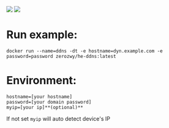 [![](https://images.microbadger.com/badges/image/zerozwy/he-ddns.svg)](https://microbadger.com/images/zerozwy/he-ddns "Get your own image badge on microbadger.com")    [![](https://images.microbadger.com/badges/version/zerozwy/he-ddns.svg)](https://microbadger.com/images/zerozwy/he-ddns "Get your own version badge on microbadger.com")  
# Run example:  
```docker run --name=ddns -dt -e hostname=dyn.example.com -e password=password zerozwy/he-ddns:latest```  
# Environment:  
```
hostname=[your hostname]
password=[your domain password]
myip=[your ip]**(optional)**
```  
If not set `myip` will auto detect device's IP
